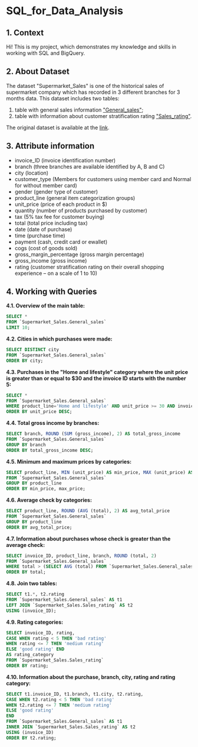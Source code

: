 # SQL_for_Data_Analysis

## 1. Context

Hi! This is my project, which demonstrates my knowledge and skills in working with SQL and BigQuery.

## 2. About Dataset

The dataset "Supermarket_Sales" is one of the historical sales of supermarket company which has recorded in 3 different branches for 3 months data. This dataset includes two tables: 
1)	table with general sales information ["General_sales"](http://bit.ly/3tqKP79);
2)	table with information about customer stratification rating ["Sales_rating"](http://bit.ly/3tqnse7).

The original dataset is available at the [link](http://bit.ly/3Aae4iw).

## 3. Attribute information

+ invoice_ID (invoice identification number)
+ branch (three branches are available identified by A, B and C)
+ city (location)
+ customer_type (Members for customers using member card and Normal for without member card)
+ gender (gender type of customer)
+ product_line (general item categorization groups)
+ unit_price (price of each product in $)
+ quantity (number of products purchased by customer)
+ tax (5% tax fee for customer buying)
+ total (total price including tax)
+ date (date of purchase)
+ time (purchase time)
+ payment (cash, credit card or ewallet)
+ cogs (cost of goods sold)
+ gross_margin_percentage (gross margin percentage)
+ gross_income (gross income)
+ rating (customer stratification rating on their overall shopping experience – on a scale of 1 to 10)

## 4. Working with Queries

**4.1. Overview of the main table:**
```sql
SELECT *
FROM `Supermarket_Sales.General_sales`
LIMIT 10;
```

**4.2. Cities in which purchases were made:**
```sql
SELECT DISTINCT city
FROM `Supermarket_Sales.General_sales`
ORDER BY city;
```

**4.3. Purchases in the "Home and lifestyle" category where the unit price is greater than or equal to $30 and the invoice ID starts with the number 5:**
```sql
SELECT *
FROM `Supermarket_Sales.General_sales`
WHERE product_line='Home and lifestyle' AND unit_price >= 30 AND invoice_ID LIKE '5%'
ORDER BY unit_price DESC;
```

**4.4. Total gross income by branches:**
```sql
SELECT branch, ROUND (SUM (gross_income), 2) AS total_gross_income
FROM `Supermarket_Sales.General_sales`
GROUP BY branch
ORDER BY total_gross_income DESC;
```

**4.5. Minimum and maximum prices by categories:**
```sql
SELECT product_line, MIN (unit_price) AS min_price, MAX (unit_price) AS max_price
FROM `Supermarket_Sales.General_sales`
GROUP BY product_line
ORDER BY min_price, max_price;
```

**4.6. Average check by categories:**
```sql
SELECT product_line, ROUND (AVG (total), 2) AS avg_total_price
FROM `Supermarket_Sales.General_sales`
GROUP BY product_line
ORDER BY avg_total_price;
```

**4.7. Information about purchases whose check is greater than the average check:**
```sql
SELECT invoice_ID, product_line, branch, ROUND (total, 2)
FROM `Supermarket_Sales.General_sales`
WHERE total > (SELECT AVG (total) FROM `Supermarket_Sales.General_sales`)
ORDER BY total;
```

**4.8. Join two tables:**
```sql
SELECT t1.*, t2.rating
FROM `Supermarket_Sales.General_sales` AS t1
LEFT JOIN `Supermarket_Sales.Sales_rating` AS t2
USING (invoice_ID);
```

**4.9.  Rating categories:**
```sql
SELECT invoice_ID, rating,
CASE WHEN rating < 5 THEN 'bad rating'
WHEN rating <= 7 THEN 'medium rating'
ELSE 'good rating' END
AS rating_category
FROM `Supermarket_Sales.Sales_rating`
ORDER BY rating;
```

**4.10. Іnformation about the purchase, branch, city, rating and rating category:**
```sql
SELECT t1.invoice_ID, t1.branch, t1.city, t2.rating,
CASE WHEN t2.rating < 5 THEN 'bad rating'
WHEN t2.rating <= 7 THEN 'medium rating'
ELSE 'good rating'
END
FROM `Supermarket_Sales.General_sales` AS t1
INNER JOIN `Supermarket_Sales.Sales_rating` AS t2
USING (invoice_ID)
ORDER BY t2.rating;
```
